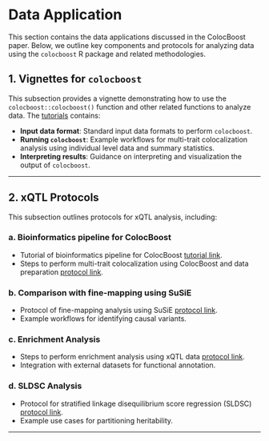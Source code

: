 # Data Application

This section contains the data applications discussed in the ColocBoost paper. Below, we outline key components and protocols for analyzing data using the `colocboost` R package and related methodologies.


## 1. Vignettes for `colocboost`

This subsection provides a vignette demonstrating how to use the `colocboost::colocboost()` function and other related functions to analyze data. The [tutorials](https://statfungen.github.io/colocboost/) contains:

- **Input data format**: Standard input data formats to perform `colocboost`.
- **Running `colocboost`**: Example workflows for multi-trait colocalization analysis using individual level data and summary statistics.
- **Interpreting results**: Guidance on interpreting and visualization the output of `colocboost`.


---

## 2. xQTL Protocols

This subsection outlines protocols for xQTL analysis, including:

### a. Bioinformatics pipeline for ColocBoost
- Tutorial of bioinformatics pipeline for ColocBoost [tutorial link](https://statfungen.github.io/colocboost/articles/ColocBoost_Wrapper_Pipeline.html).
- Steps to perform multi-trait colocalization using ColocBoost and data preparation [protocol link](https://statfungen.github.io/xqtl-protocol/code/mnm_analysis/mnm_methods/colocboost.html).

### b. Comparison with fine-mapping using SuSiE
- Protocol of fine-mapping analysis using SuSiE [protocol link](https://statfungen.github.io/xqtl-protocol/code/mnm_analysis/univariate_fine_mapping_twas_vignette.html).
- Example workflows for identifying causal variants.

### c. Enrichment Analysis
- Steps to perform enrichment analysis using xQTL data [protocol link](https://statfungen.github.io/xqtl-protocol/code/enrichment/eoo_enrichment.html).
- Integration with external datasets for functional annotation.

### d. SLDSC Analysis
- Protocol for stratified linkage disequilibrium score regression (SLDSC) [protocol link](https://statfungen.github.io/xqtl-protocol/code/enrichment/sldsc_enrichment.html#workflow-steps).
- Example use cases for partitioning heritability.

---
